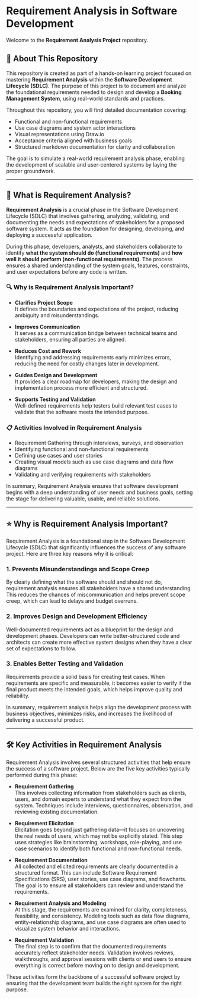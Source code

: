 # Requirement Analysis in Software Development

Welcome to the **Requirement Analysis Project** repository.

## 📌 About This Repository

This repository is created as part of a hands-on learning project focused on mastering **Requirement Analysis** within the **Software Development Lifecycle (SDLC)**. The purpose of this project is to document and analyze the foundational requirements needed to design and develop a **Booking Management System**, using real-world standards and practices.

Throughout this repository, you will find detailed documentation covering:

- Functional and non-functional requirements
- Use case diagrams and system actor interactions
- Visual representations using Draw.io
- Acceptance criteria aligned with business goals
- Structured markdown documentation for clarity and collaboration

The goal is to simulate a real-world requirement analysis phase, enabling the development of scalable and user-centered systems by laying the proper groundwork.

---

## 📖 What is Requirement Analysis?

**Requirement Analysis** is a crucial phase in the Software Development Lifecycle (SDLC) that involves gathering, analyzing, validating, and documenting the needs and expectations of stakeholders for a proposed software system. It acts as the foundation for designing, developing, and deploying a successful application.

During this phase, developers, analysts, and stakeholders collaborate to identify **what the system should do (functional requirements)** and **how well it should perform (non-functional requirements)**. The process ensures a shared understanding of the system goals, features, constraints, and user expectations before any code is written.

### 🔍 Why is Requirement Analysis Important?

- **Clarifies Project Scope**  
  It defines the boundaries and expectations of the project, reducing ambiguity and misunderstandings.

- **Improves Communication**  
  It serves as a communication bridge between technical teams and stakeholders, ensuring all parties are aligned.

- **Reduces Cost and Rework**  
  Identifying and addressing requirements early minimizes errors, reducing the need for costly changes later in development.

- **Guides Design and Development**  
  It provides a clear roadmap for developers, making the design and implementation process more efficient and structured.

- **Supports Testing and Validation**  
  Well-defined requirements help testers build relevant test cases to validate that the software meets the intended purpose.

### 📋 Activities Involved in Requirement Analysis

- Requirement Gathering through interviews, surveys, and observation
- Identifying functional and non-functional requirements
- Defining use cases and user stories
- Creating visual models such as use case diagrams and data flow diagrams
- Validating and verifying requirements with stakeholders

In summary, Requirement Analysis ensures that software development begins with a deep understanding of user needs and business goals, setting the stage for delivering valuable, usable, and reliable solutions.

---

## ⭐ Why is Requirement Analysis Important?

Requirement Analysis is a foundational step in the Software Development Lifecycle (SDLC) that significantly influences the success of any software project. Here are three key reasons why it is critical:

### 1. Prevents Misunderstandings and Scope Creep  
By clearly defining what the software should and should not do, requirement analysis ensures all stakeholders have a shared understanding. This reduces the chances of miscommunication and helps prevent scope creep, which can lead to delays and budget overruns.

### 2. Improves Design and Development Efficiency  
Well-documented requirements act as a blueprint for the design and development phases. Developers can write better-structured code and architects can create more effective system designs when they have a clear set of expectations to follow.

### 3. Enables Better Testing and Validation  
Requirements provide a solid basis for creating test cases. When requirements are specific and measurable, it becomes easier to verify if the final product meets the intended goals, which helps improve quality and reliability.

In summary, requirement analysis helps align the development process with business objectives, minimizes risks, and increases the likelihood of delivering a successful product.

---

## 🛠️ Key Activities in Requirement Analysis

Requirement Analysis involves several structured activities that help ensure the success of a software project. Below are the five key activities typically performed during this phase:

- **Requirement Gathering**  
  This involves collecting information from stakeholders such as clients, users, and domain experts to understand what they expect from the system. Techniques include interviews, questionnaires, observation, and reviewing existing documentation.

- **Requirement Elicitation**  
  Elicitation goes beyond just gathering data—it focuses on uncovering the real needs of users, which may not be explicitly stated. This step uses strategies like brainstorming, workshops, role-playing, and use case scenarios to identify both functional and non-functional needs.

- **Requirement Documentation**  
  All collected and elicited requirements are clearly documented in a structured format. This can include Software Requirement Specifications (SRS), user stories, use case diagrams, and flowcharts. The goal is to ensure all stakeholders can review and understand the requirements.

- **Requirement Analysis and Modeling**  
  At this stage, the requirements are examined for clarity, completeness, feasibility, and consistency. Modeling tools such as data flow diagrams, entity-relationship diagrams, and use case diagrams are often used to visualize system behavior and interactions.

- **Requirement Validation**  
  The final step is to confirm that the documented requirements accurately reflect stakeholder needs. Validation involves reviews, walkthroughs, and approval sessions with clients or end users to ensure everything is correct before moving on to design and development.

These activities form the backbone of a successful software project by ensuring that the development team builds the right system for the right purpose.
